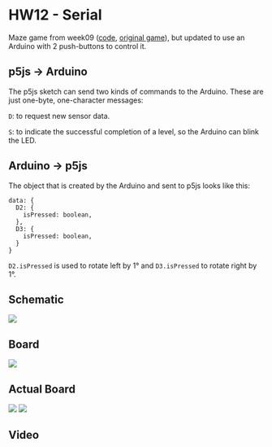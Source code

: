 # HW12 - Serial

Maze game from week09 ([code](https://github.com/DM-GY-6063-2023F-D/week09/tree/main/play-maze), [original game](https://dm-gy-6063-2023f-d.github.io/week09/play-maze/)), but updated to use an Arduino with 2 push-buttons to control it.

## p5js -> Arduino

The p5js sketch can send two kinds of commands to the Arduino. These are just one-byte, one-character messages:

```D```: to request new sensor data.

```S```: to indicate the successful completion of a level, so the Arduino can blink the LED.

## Arduino -> p5js

The object that is created by the Arduino and sent to p5js looks like this:

```
data: {
  D2: {
    isPressed: boolean,
  },
  D3: {
    isPressed: boolean,
  }
}
```

```D2.isPressed``` is used to rotate left by 1° and ```D3.isPressed``` to rotate right by 1°.

## Schematic

![](./imgs/HW12-Serial_sch.jpg)

## Board

![](./imgs/HW12-Serial_bb.jpg)

## Actual Board

![](./imgs/HW12-Serial_00.jpg)
![](./imgs/HW12-Serial_01.jpg)

## Video
